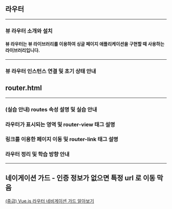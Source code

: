 ## 라우터 
---

### 뷰 라우터 소개와 설치
#### 뷰 라우터는 뷰 라이브러리를 이용하여 싱글 페이지 애플리케이션을 구현할 때 사용하는 라이브러리입니다.

---

### 뷰 라우터 인스턴스 연결 및 초기 상태 안내
## router.html
---

### (실습 안내) routes 속성 설명 및 실습 안내
### 라우터가 표시되는 영역 및 router-view 태그 설명
### 링크를 이용한 페이지 이동 및 router-link 태그 설명
### 라우터 정리 및 학습 방향 안내
---

## 네이게이션 가드 - 인증 정보가 없으면 특정 url 로 이동 막음
[(중급) Vue.js 라우터 네비게이션 가드 알아보기](https://joshua1988.github.io/web-development/vuejs/vue-router-navigation-guards/)


